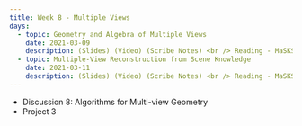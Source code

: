 ```yaml
---
title: Week 8 - Multiple Views 
days:
  - topic: Geometry and Algebra of Multiple Views
    date: 2021-03-09
    description: (Slides) (Video) (Scribe Notes) <br /> Reading - MaSKS Ch 8 & 9
  - topic: Multiple-View Reconstruction from Scene Knowledge
    date: 2021-03-11
    description: (Slides) (Video) (Scribe Notes) <br /> Reading - MaSKS Ch 9 & 10
---
```


- Discussion 8: Algorithms for Multi-view Geometry
- Project 3